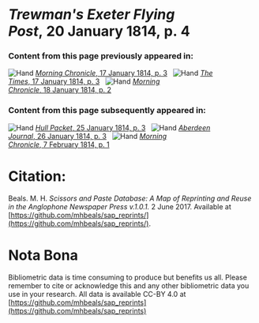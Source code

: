 # *Trewman's Exeter Flying Post*, 20 January 1814, p. 4  
  
### Content from this page previously appeared in:  
![Hand](http://scissorsandpaste.net/wp-content/uploads/2017/06/smallhandpointer.png) [*Morning Chronicle*, 17 January 1814, p. 3](https://mhbeals.github.io/sap_html/Morning-Chronicle/Morning-Chronicle-17-January-1814-p-3)  
![Hand](http://scissorsandpaste.net/wp-content/uploads/2017/06/smallhandpointer.png) [*The Times*, 17 January 1814, p. 3](https://mhbeals.github.io/sap_html/The-Times/The-Times-17-January-1814-p-3)  
![Hand](http://scissorsandpaste.net/wp-content/uploads/2017/06/smallhandpointer.png) [*Morning Chronicle*, 18 January 1814, p. 2](https://mhbeals.github.io/sap_html/Morning-Chronicle/Morning-Chronicle-18-January-1814-p-2)  
  
### Content from this page subsequently appeared in:  
![Hand](http://scissorsandpaste.net/wp-content/uploads/2017/06/smallhandpointer.png) [*Hull Packet*, 25 January 1814, p. 3](https://mhbeals.github.io/sap_html/Hull-Packet/Hull-Packet-25-January-1814-p-3)  
![Hand](http://scissorsandpaste.net/wp-content/uploads/2017/06/smallhandpointer.png) [*Aberdeen Journal*, 26 January 1814, p. 3](https://mhbeals.github.io/sap_html/Aberdeen-Journal/Aberdeen-Journal-26-January-1814-p-3)  
![Hand](http://scissorsandpaste.net/wp-content/uploads/2017/06/smallhandpointer.png) [*Morning Chronicle*, 7 February 1814, p. 1](https://mhbeals.github.io/sap_html/Morning-Chronicle/Morning-Chronicle-7-February-1814-p-1)  


# Citation: 

Beals. M. H. *Scissors and Paste Database: A Map of Reprinting and Reuse in the Anglophone Newspaper Press v.1.0.1.* 2 June 2017. Available at [https://github.com/mhbeals/sap_reprints/](https://github.com/mhbeals/sap_reprints/). 

# Nota Bona

Bibliometric data is time consuming to produce but benefits us all. Please remember to cite or acknowledge this and any other bibliometric data you use in your research. All data is available CC-BY 4.0 at [https://github.com/mhbeals/sap_reprints](https://github.com/mhbeals/sap_reprints)